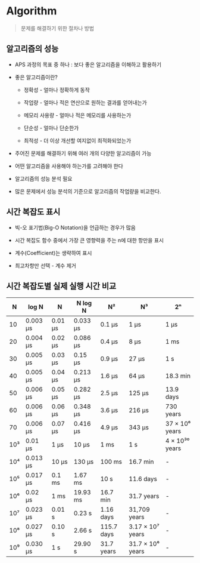 # Algorithm

> 문제를 해결하기 위한 절차나 방법

## 알고리즘의 성능

- APS 과정의 목표 중 하나 : 보다 좋은 알고리즘을 이해하고 활용하기

- 좋은 알고리즘이란?
  
  - 정확성 - 얼마나 정확하게 동작
  
  - 작업량 - 얼마나 적은 연산으로 원하는 결과를 얻어내는가
  
  - 메모리 사용량 - 얼마나 적은 메모리를 사용하는가
  
  - 단순성 - 얼마나 단순한가
  
  - 최적성 - 더 이상 개선할 여지없이 최적화되었는가

- 주어진 문제를 해결하기 위해 여러 개의 다양한 알고리즘이 가능

- 어떤 알고리즘을 사용해야 하는가를 고려해야 한다

- 알고리즘의 성능 분석 필요

- 많은 문제에서 성능 분석의 기준으로 알고리즘의 작업량을 비교한다.

## 시간 복잡도 표시

- 빅-오 표기법(Big-O Notation)을 언급하는 경우가 많음

- 시간 복잡도 함수 중에서 가장 큰 영향력을 주는 n에 대한 항만을 표시

- 계수(Coefficient)는 생략하여 표시

- 최고차항만 선택 - 계수 제거

## 시간 복잡도별 실제 실행 시간 비교

| N   | log N    | N       | N log N  | N²         | N³               | 2ⁿ             |
| --- | -------- | ------- | -------- | ---------- | ---------------- | -------------- |
| 10  | 0.003 μs | 0.01 μs | 0.033 μs | 0.1 μs     | 1 μs             | 1 μs           |
| 20  | 0.004 μs | 0.02 μs | 0.086 μs | 0.4 μs     | 8 μs             | 1 ms           |
| 30  | 0.005 μs | 0.03 μs | 0.15 μs  | 0.9 μs     | 27 μs            | 1 s            |
| 40  | 0.005 μs | 0.04 μs | 0.213 μs | 1.6 μs     | 64 μs            | 18.3 min       |
| 50  | 0.006 μs | 0.05 μs | 0.282 μs | 2.5 μs     | 125 μs           | 13.9 days      |
| 60  | 0.006 μs | 0.06 μs | 0.348 μs | 3.6 μs     | 216 μs           | 730 years      |
| 70  | 0.006 μs | 0.07 μs | 0.416 μs | 4.9 μs     | 343 μs           | 37 × 10⁶ years |
| 10³ | 0.01 μs  | 1 μs    | 10 μs    | 1 ms       | 1 s              | 4 × 10³⁰ years |
| 10⁴ | 0.013 μs | 10 μs   | 130 μs   | 100 ms     | 16.7 min         | -              |
| 10⁵ | 0.017 μs | 0.1 ms  | 1.67 ms  | 10 s       | 11.6 days        | -              |
| 10⁶ | 0.02 μs  | 1 ms    | 19.93 ms | 16.7 min   | 31.7 years       | -              |
| 10⁷ | 0.023 μs | 0.01 s  | 0.23 s   | 1.16 days  | 31,709 years     | -              |
| 10⁸ | 0.027 μs | 0.10 s  | 2.66 s   | 115.7 days | 3.17 × 10⁷ years | -              |
| 10⁹ | 0.030 μs | 1 s     | 29.90 s  | 31.7 years | 31.7 × 10⁶ years | -              |


